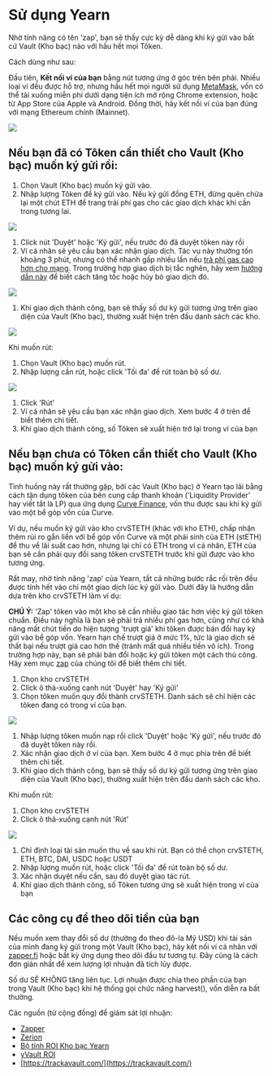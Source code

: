 # Sử dụng Yearn

Nhờ tính năng có tên 'zap', bạn sẽ thấy cực kỳ dễ dàng khi ký gửi vào bất cứ Vault \(Kho bạc\) nào với hầu hết mọi Tôken.

Cách dùng như sau:

Đầu tiên, **Kết nối ví của bạn** bằng nút tương ứng ở góc trên bên phải. Nhiều loại ví đều được hỗ trợ, nhưng hầu hết mọi người sử dụng [MetaMask](https://metamask.io/), vốn có thể tải xuống miễn phí dưới dạng tiện ích mở rộng Chrome extension, hoặc từ App Store của Apple và Android. Đồng thời, hãy kết nối ví của bạn đúng với mạng Ethereum chính \(Mainnet\).

![](https://i.imgur.com/H0Uc8e8.png)

## Nếu bạn **đã có Tôken cần thiết** cho Vault \(Kho bạc\) muốn ký gửi rồi:

1. Chọn Vault \(Kho bạc\) muốn ký gửi vào.
2. Nhập lượng Tôken để ký gửi vào. Nếu ký gửi đồng ETH, đừng quên chừa lại một chút ETH để trang trải phí gas cho các giao dịch khác khi cần trong tương lai. 

![](https://i.imgur.com/LGdRAMQ.png)

1. Click nút 'Duyệt' hoặc 'Ký gửi', nếu trước đó đã duyệt tôken này rồi
2. Ví cá nhân sẽ yêu cầu bạn xác nhận giao dịch. Tác vụ này thường tốn khoảng 3 phút, nhưng có thể nhanh gấp nhiều lần nếu [trả phí gas cao hơn cho mạng](https://blog.leverj.io/how-to-set-the-gas-limit-and-gas-price-in-metamask-1b33c38c32fd). Trong trường hợp giao dịch bị tắc nghẽn, hãy xem [hướng dẫn này](https://metamask.zendesk.com/hc/en-us/articles/360015489251-How-to-Speed-Up-or-Cancel-a-Pending-Transaction) để biết cách tăng tốc hoặc hủy bỏ giao dịch đó.

![](https://i.imgur.com/BkXBANS.png)

1. Khi giao dịch thành công, bạn sẽ thấy số dư ký gửi tương ứng trên giao diện của Vault \(Kho bạc\), thường xuất hiện trên đầu danh sách các kho.

![](https://i.imgur.com/JvNQ3l2.png)

Khi muốn rút:

1. Chọn Vault \(Kho bạc\) muốn rút.
2. Nhập lượng cần rút, hoặc click 'Tối đa' để rút toàn bộ số dư.

![](https://i.imgur.com/Y3NsCRb.png)

1. Click 'Rút'
2. Ví cá nhân sẽ yêu cầu bạn xác nhận giao dịch. Xem bước 4 ở trên để biết thêm chi tiết. 
3. Khi giao dịch thành công, số Tôken sẽ xuất hiện trở lại trong ví của bạn

## Nếu bạn **chưa có Tôken cần thiết** cho Vault \(Kho bạc\) muốn ký gửi vào:

Tình huống này rất thường gặp, bởi các Vault \(Kho bạc\) ở Yearn tạo lãi bằng cách tận dụng tôken của bên cung cấp thanh khoản \('Liquidity Provider' hay viết tắt là LP\) qua ứng dụng [Curve Finance](http://curve.finance/), vốn thu được sau khi ký gửi vào một bể góp vốn của Curve.

Ví dụ, nếu muốn ký gửi vào kho crvSTETH \(khác với kho ETH\), chấp nhận thêm rủi ro gắn liền với bể góp vốn Curve và một phái sinh của ETH \(stETH\) để thu về lãi suất cao hơn, nhưng lại chỉ có ETH trong ví cá nhân, ETH của bạn sẽ cần phải quy đổi sang tôken crvSTETH trước khi gửi được vào kho tương ứng.

Rất may, nhờ tính năng 'zap' của Yearn, tất cả những bước rắc rối trên đều được tính hết vào chỉ một giao dịch lúc ký gửi vào. Dưới đây là hướng dẫn dựa trên kho crvSTETH làm ví dụ:

**CHÚ Ý:** 'Zap' tôken vào một kho sẽ cần nhiều giao tác hơn việc ký gửi tôken chuẩn. Điều này nghĩa là bạn sẽ phải trả nhiều phí gas hơn, cũng như có khả năng mất chút tiền do hiện tượng 'trượt giá' khi tôken được bán đổi hay ký gửi vào bể góp vốn. Yearn hạn chế trượt giá ở mức 1%, tức là giao dịch sẽ thất bại nếu trượt giá cao hơn thế \(tránh mất quá nhiều tiền vô ích\). Trong trường hợp này, bạn sẽ phải bán đổi hoặc ký gửi tôken một cách thủ công. Hãy xem mục [zap](https://docs.yearn.finance/yearn-finance/yvaults/overview#zap-in-with-any-asset) của chúng tôi để biết thêm chi tiết.

1. Chọn kho crvSTETH
2. Click ô thả-xuống cạnh nút 'Duyệt' hay 'Ký gửi' 
3. Chọn tôken muốn quy đổi thành crvSTETH. Danh sách sẽ chỉ hiện các tôken đang có trong ví của bạn.

![](https://i.imgur.com/6K1luO7.png)

1. Nhập lượng tôken muốn nạp rồi click 'Duyệt' hoặc 'Ký gửi', nếu trước đó đã duyệt tôken này rồi. 
2. Xác nhận giao dịch ở ví của bạn. Xem bước 4 ở mục phía trên để biết thêm chi tiết. 
3. Khi giao dịch thành công, bạn sẽ thấy số dư ký gửi tương ứng trên giao diện của Vault \(Kho bạc\), thường xuất hiện trên đầu danh sách các kho.

Khi muốn rút:

1. Chọn kho crvSTETH
2. Click ô thả-xuống cạnh nút 'Rút'

![](https://i.imgur.com/2UyXKN0.png)

1. Chỉ định loại tài sản muốn thu về sau khi rút. Bạn có thể chọn crvSTETH, ETH, BTC, DAI, USDC hoặc USDT
2. Nhập lượng muốn rút, hoặc click 'Tối đa' để rút toàn bộ số dư.
3. Xác nhận duyệt nếu cần, sau đó duyệt giao tác rút.
4. Khi giao dịch thành công, số Tôken tương ứng sẽ xuất hiện trong ví của bạn

## Các công cụ để theo dõi tiền của bạn

Nếu muốn xem thay đổi số dư \(thường đo theo đô-la Mỹ USD\) khi tài sản của mình đang ký gửi trong một Vault \(Kho bạc\), hãy kết nối ví cá nhân với [zapper.fi](https://zapper.fi) hoặc bất kỳ ứng dụng theo dõi đầu tư tương tự. Đây cũng là cách đơn giản nhất để xem lượng lợi nhuận đã tích lũy được.

Số dư SẼ KHÔNG tăng liên tục. Lợi nhuận được chia theo phần của bạn trong Vault \(Kho bạc\) khi hệ thống gọi chức năng harvest\(\), vốn diễn ra bất thường.

Các nguồn \(từ cộng đồng\) để giám sát lợi nhuận:

* [Zapper](https://zapper.fi/)
* [Zerion](https://app.zerion.io/)
* [Bộ tính ROI Kho bạc Yearn](https://yearn-roi.xyz/#/)
* [yVault ROI](https://yvault-roi.netlify.app/)
* [https://trackavault.com/](https://trackavault.com/)

